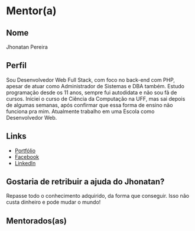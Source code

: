 # Mentor(a)

## Nome

Jhonatan Pereira

## Perfil

Sou Desenvolvedor Web Full Stack, com foco no back-end com PHP, apesar de atuar como Administrador de Sistemas e DBA também. Estudo programação desde os 11 anos, sempre fui autodidata e não sou fã de cursos.
Iniciei o curso de Ciência da Computação na UFF, mas sai depois de algumas semanas, após confirmar que essa forma de ensino não funciona pra mim.
Atualmente trabalho em uma Escola como Desenvolvedor Web.

## Links

* [Portfólio](http://jhonatan.me)
* [Facebook](https://facebook.com/jhonisilva)
* [LinkedIn](https://www.linkedin.com/in/jhonatanpereira/)

## Gostaria de retribuir a ajuda do Jhonatan?

Repasse todo o conhecimento adquirido, da forma que conseguir. Isso não custa dinheiro e pode mudar o mundo!

## Mentorados(as)
